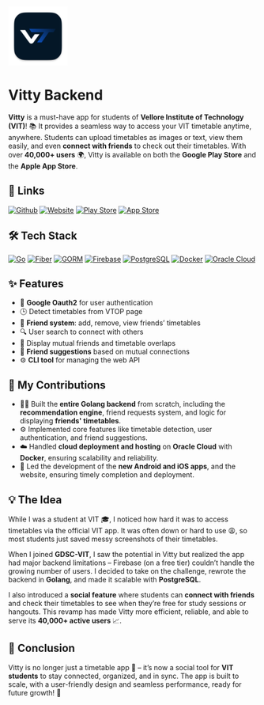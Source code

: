 <img src="../../icons/projects/vitty.png" width="120" />


# Vitty Backend

**Vitty** is a must-have app for students of **Vellore Institute of Technology (VIT)**! 📚 It provides a seamless way to access your VIT timetable anytime, anywhere. Students can upload timetables as images or text, view them easily, and even **connect with friends** to check out their timetables. With over **40,000+ users** 🌍, Vitty is available on both the **Google Play Store** and the **Apple App Store**.

## 🔗 Links
[![Github](https://img.shields.io/badge/-GitHub-181717?style=for-the-badge&logo=github)](https://github.com/GDGVIT/vitty-backend)
[![Website](https://img.shields.io/badge/-Website-181717?style=for-the-badge&logo=react)](https://vitty.gdscvit.tech/)
[![Play Store](https://img.shields.io/badge/-Play%20Store-181717?style=for-the-badge&logo=google-play)](https://play.google.com/store/apps/details?id=com.dscvit.vitty)
[![App Store](https://img.shields.io/badge/-App%20Store-181717?style=for-the-badge&logo=apple)](https://apps.apple.com/in/app/vitty-vit-timetable-app/id1611750267)

## 🛠️ Tech Stack
[![Go](https://img.shields.io/badge/-Go-181717?style=for-the-badge&logo=go)](https://golang.org/)
[![Fiber](https://img.shields.io/badge/-Fiber-181717?style=for-the-badge&logo=fiber)](https://gofiber.io/)
[![GORM](https://img.shields.io/badge/-GORM-181717?style=for-the-badge&logo=gorm)](https://gorm.io/)
[![Firebase](https://img.shields.io/badge/-Firebase-181717?style=for-the-badge&logo=firebase)](https://firebase.google.com/)
[![PostgreSQL](https://img.shields.io/badge/-PostgreSQL-181717?style=for-the-badge&logo=postgresql)](https://www.postgresql.org/)
[![Docker](https://img.shields.io/badge/-Docker-181717?style=for-the-badge&logo=docker)](https://www.docker.com/)
[![Oracle Cloud](https://img.shields.io/badge/-Oracle%20Cloud-181717?style=for-the-badge&logo=oracle)](https://www.oracle.com/cloud/)

<!-- ### 🛠️ Tools and Technologies:
- **Language**: [Golang](https://golang.org/) 
- **Framework**: [Fiber](https://gofiber.io/) 
- **ORM**: [GORM](https://gorm.io/) 
- **CLI Framework**: [urfave/cli](https://cli.urfave.org/) 
- **Authentication**: [Firebase Oauth2](https://firebase.google.com/) 
- **Database**: [PostgreSQL](https://www.postgresql.org/) 
- **Containerization**: [Docker](https://www.docker.com/) 
- **Hosting**: [Oracle Cloud](https://www.oracle.com/cloud/) -->

## ✨ Features
- 🔐 **Google Oauth2** for user authentication 
- 🕒 Detect timetables from VTOP page 
- 🤝 **Friend system**: add, remove, view friends’ timetables 
- 🔍 User search to connect with others 
- 📅 Display mutual friends and timetable overlaps
- 🤗 **Friend suggestions** based on mutual connections 
- ⚙️ **CLI tool** for managing the web API 

## 💼 My Contributions

- 👨‍💻 Built the **entire Golang backend** from scratch, including the **recommendation engine**, friend requests system, and logic for displaying **friends' timetables**.
- ⚙️ Implemented core features like timetable detection, user authentication, and friend suggestions.
- ☁️ Handled **cloud deployment and hosting** on **Oracle Cloud** with **Docker**, ensuring scalability and reliability.
- 🚀 Led the development of the **new Android and iOS apps**, and the website, ensuring timely completion and deployment.

## 💡 The Idea
<p>

While I was a student at VIT 🎓, I noticed how hard it was to access timetables via the official VIT app. It was often down or hard to use 😩, so most students just saved messy screenshots of their timetables. 

</p>
<p>

When I joined **GDSC-VIT**, I saw the potential in Vitty but realized the app had major backend limitations – Firebase (on a free tier) couldn’t handle the growing number of users. I decided to take on the challenge, rewrote the backend in **Golang**, and made it scalable with **PostgreSQL**.

</p>
<p>

I also introduced a **social feature** where students can **connect with friends** and check their timetables to see when they’re free for study sessions or hangouts. This revamp has made Vitty more efficient, reliable, and able to serve its **40,000+ active users** 📈.

</p>

## 🚀 Conclusion

Vitty is no longer just a timetable app 📅 – it’s now a social tool for **VIT students** to stay connected, organized, and in sync. The app is built to scale, with a user-friendly design and seamless performance, ready for future growth! 🌟
